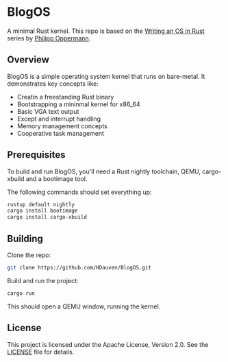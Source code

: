 # BlogOS

A minimal Rust kernel. This repo is based on the [Writing an OS in Rust](https://os.phil-opp.com) series by [Philipp Oppermann](https://github.com/phil-opp).

## Overview

BlogOS is a simple operating system kernel that runs on bare-metal. It demonstrates key concepts like:
- Creatin a freestanding Rust binary
- Bootstrapping a mininmal kernel for x86_64
- Basic VGA text output
- Except and interrupt handling
- Memory management concepts
- Cooperative task management

## Prerequisites

To build and run BlogOS, you'll need a Rust nightly toolchain, QEMU, cargo-xbuild and a bootimage tool.

The following commands should set everything up:
```bash
rustup default nightly
cargo install bootimage
cargo install cargo-xbuild
```

## Building

Clone the repo:
```bash
git clone https://github.com/HDauven/BlogOS.git
```

Build and run the project:
```bash
cargo run
```

This should open a QEMU window, running the kernel.

## License

This project is licensed under the Apache License, Version 2.0. See the [LICENSE](./LICENSE) file for details.
